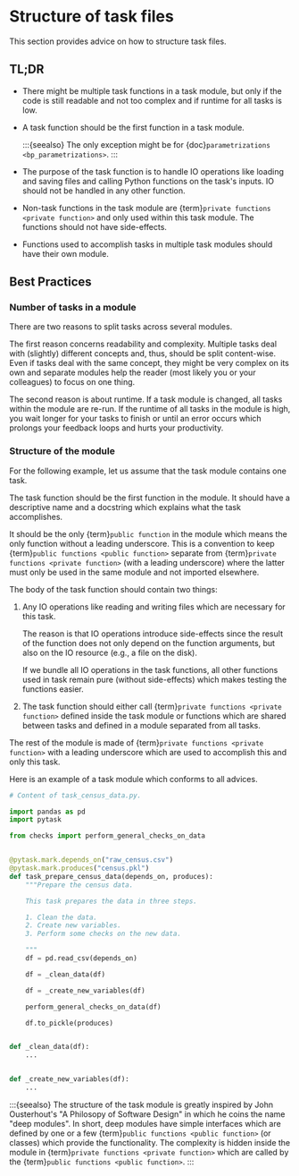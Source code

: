 # Structure of task files

This section provides advice on how to structure task files.

## TL;DR

- There might be multiple task functions in a task module, but only if the code is still
  readable and not too complex and if runtime for all tasks is low.

- A task function should be the first function in a task module.

  :::{seealso}
  The only exception might be for {doc}`parametrizations <bp_parametrizations>`.
  :::

- The purpose of the task function is to handle IO operations like loading and saving
  files and calling Python functions on the task's inputs. IO should not be handled in
  any other function.

- Non-task functions in the task module are {term}`private functions <private function>`
  and only used within this task module. The functions should not have side-effects.

- Functions used to accomplish tasks in multiple task modules should have their own
  module.

## Best Practices

### Number of tasks in a module

There are two reasons to split tasks across several modules.

The first reason concerns readability and complexity. Multiple tasks deal with
(slightly) different concepts and, thus, should be split content-wise. Even if tasks
deal with the same concept, they might be very complex on its own and separate modules
help the reader (most likely you or your colleagues) to focus on one thing.

The second reason is about runtime. If a task module is changed, all tasks within the
module are re-run. If the runtime of all tasks in the module is high, you wait longer
for your tasks to finish or until an error occurs which prolongs your feedback loops and
hurts your productivity.

### Structure of the module

For the following example, let us assume that the task module contains one task.

The task function should be the first function in the module. It should have a
descriptive name and a docstring which explains what the task accomplishes.

It should be the only {term}`public function` in the module which means the only
function without a leading underscore. This is a convention to keep
{term}`public functions <public function>` separate from
{term}`private functions <private function>` (with a leading underscore) where the
latter must only be used in the same module and not imported elsewhere.

The body of the task function should contain two things:

1. Any IO operations like reading and writing files which are necessary for this task.

   The reason is that IO operations introduce side-effects since the result of the
   function does not only depend on the function arguments, but also on the IO resource
   (e.g., a file on the disk).

   If we bundle all IO operations in the task functions, all other functions used in
   task remain pure (without side-effects) which makes testing the functions easier.
2. The task function should either call {term}`private functions <private function>`
   defined inside the task module or functions which are shared between tasks and
   defined in a module separated from all tasks.

The rest of the module is made of {term}`private functions <private function>` with a
leading underscore which are used to accomplish this and only this task.

Here is an example of a task module which conforms to all advices.

```python
# Content of task_census_data.py.

import pandas as pd
import pytask

from checks import perform_general_checks_on_data


@pytask.mark.depends_on("raw_census.csv")
@pytask.mark.produces("census.pkl")
def task_prepare_census_data(depends_on, produces):
    """Prepare the census data.

    This task prepares the data in three steps.

    1. Clean the data.
    2. Create new variables.
    3. Perform some checks on the new data.

    """
    df = pd.read_csv(depends_on)

    df = _clean_data(df)

    df = _create_new_variables(df)

    perform_general_checks_on_data(df)

    df.to_pickle(produces)


def _clean_data(df):
    ...


def _create_new_variables(df):
    ...
```

:::{seealso}
The structure of the task module is greatly inspired by John Ousterhout's "A Philosopy
of Software Design" in which he coins the name "deep modules". In short, deep modules
have simple interfaces which are defined by one or a few {term}`public functions <public
function>` (or classes) which provide the functionality. The complexity is hidden inside
the module in {term}`private functions <private function>` which are called by the
{term}`public functions <public function>`.
:::
